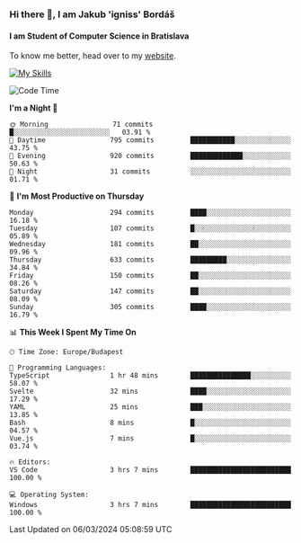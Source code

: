 ### Hi there 👋, I am Jakub 'igniss' Bordáš

#### I am Student of Computer Science in Bratislava
To know me better, head over to my [website](https://bordas.sk).

[![My Skills](https://skillicons.dev/icons?i=js,html,css,figma,svelte,java,kotlin,python,postgresql,typescript,nest,nodejs)](https://bordas.sk)


<!--START_SECTION:waka-->
![Code Time](http://img.shields.io/badge/Code%20Time-1%2C417%20hrs%2013%20mins-blue)

**I'm a Night 🦉** 

```text
🌞 Morning                71 commits          █░░░░░░░░░░░░░░░░░░░░░░░░   03.91 % 
🌆 Daytime                795 commits         ███████████░░░░░░░░░░░░░░   43.75 % 
🌃 Evening                920 commits         █████████████░░░░░░░░░░░░   50.63 % 
🌙 Night                  31 commits          ░░░░░░░░░░░░░░░░░░░░░░░░░   01.71 % 
```
📅 **I'm Most Productive on Thursday** 

```text
Monday                   294 commits         ████░░░░░░░░░░░░░░░░░░░░░   16.18 % 
Tuesday                  107 commits         █░░░░░░░░░░░░░░░░░░░░░░░░   05.89 % 
Wednesday                181 commits         ██░░░░░░░░░░░░░░░░░░░░░░░   09.96 % 
Thursday                 633 commits         █████████░░░░░░░░░░░░░░░░   34.84 % 
Friday                   150 commits         ██░░░░░░░░░░░░░░░░░░░░░░░   08.26 % 
Saturday                 147 commits         ██░░░░░░░░░░░░░░░░░░░░░░░   08.09 % 
Sunday                   305 commits         ████░░░░░░░░░░░░░░░░░░░░░   16.79 % 
```


📊 **This Week I Spent My Time On** 

```text
🕑︎ Time Zone: Europe/Budapest

💬 Programming Languages: 
TypeScript               1 hr 48 mins        ███████████████░░░░░░░░░░   58.07 % 
Svelte                   32 mins             ████░░░░░░░░░░░░░░░░░░░░░   17.29 % 
YAML                     25 mins             ███░░░░░░░░░░░░░░░░░░░░░░   13.85 % 
Bash                     8 mins              █░░░░░░░░░░░░░░░░░░░░░░░░   04.57 % 
Vue.js                   7 mins              █░░░░░░░░░░░░░░░░░░░░░░░░   03.74 % 

🔥 Editors: 
VS Code                  3 hrs 7 mins        █████████████████████████   100.00 % 

💻 Operating System: 
Windows                  3 hrs 7 mins        █████████████████████████   100.00 % 
```


 Last Updated on 06/03/2024 05:08:59 UTC
<!--END_SECTION:waka-->
